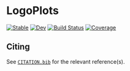 # LogoPlots

[![Stable](https://img.shields.io/badge/docs-stable-blue.svg)](https://BenjaminDoran.github.io/LogoPlots.jl/stable/)
[![Dev](https://img.shields.io/badge/docs-dev-blue.svg)](https://BenjaminDoran.github.io/LogoPlots.jl/dev/)
[![Build Status](https://github.com/BenjaminDoran/LogoPlots.jl/actions/workflows/CI.yml/badge.svg?branch=main)](https://github.com/BenjaminDoran/LogoPlots.jl/actions/workflows/CI.yml?query=branch%3Amain)
[![Coverage](https://codecov.io/gh/BenjaminDoran/LogoPlots.jl/branch/main/graph/badge.svg)](https://codecov.io/gh/BenjaminDoran/LogoPlots.jl)

## Citing

See [`CITATION.bib`](CITATION.bib) for the relevant reference(s).
